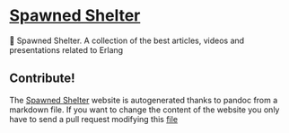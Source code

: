 # [Spawned Shelter](http://spawnedshelter.com/)
:blue_book: Spawned Shelter. A collection of the best articles, videos and presentations related to Erlang

## Contribute!
The [Spawned Shelter](http://spawnedshelter.com/) website is autogenerated thanks to pandoc from a markdown file. If you want to change the content of the website you only have to send a pull request modifying this [file](https://github.com/unbalancedparentheses/spawnedshelter/blob/master/src/content.md)
